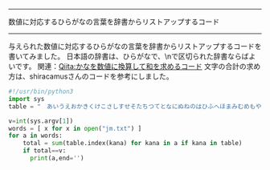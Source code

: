 


**************************************************


数値に対応するひらがなの言葉を辞書からリストアップするコード


**************************************************


与えられた数値に対応するひらがなの言葉を辞書からリストアップするコードを書いてみました。
日本語の辞書は、ひらがなで、\nで区切られた辞書ならばよいです。
関連：<a href="https://qiita.com/fygar256/items/03dbf7e5372807ce7110">Qiita:かなを数値に換算して和を求めるコード</a>
文字の合計の求め方は、shiracamusさんのコードを参考にしました。

```kl.py
#!/usr/bin/python3
import sys
table = "　あいうえおかきくけこさしすせそたちつてとなにぬねのはひふへほまみむめもやいゆえよらりるれろわゐうゑをん＠＠＠＠がぎぐげござじずぜぞだぢづでどばびぶべぼぱぴぷぺぽっゃゅょー"

v=int(sys.argv[1])
words = [ x for x in open("jm.txt") ]
for a in words:
    total = sum(table.index(kana) for kana in a if kana in table)
    if total==v:
      print(a,end='')

```
